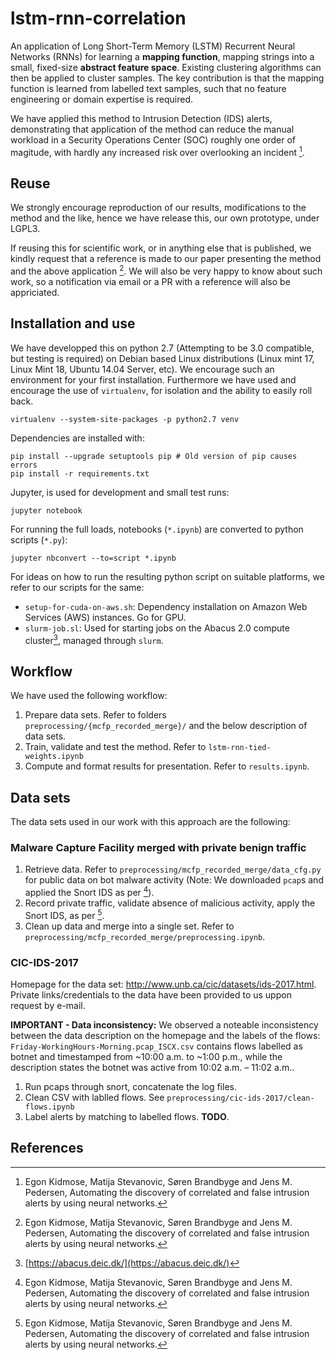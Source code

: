 # lstm-rnn-correlation #

An application of Long Short-Term Memory (LSTM) Recurrent Neural
Networks (RNNs) for learning a **mapping function**, mapping strings
into a small, fixed-size **abstract feature space**. Existing
clustering algorithms can then be applied to cluster samples. The key
contribution is that the mapping function is learned from labelled
text samples, such that no feature engineering or domain expertise is
required.

We have applied this method to Intrusion Detection (IDS) alerts,
demonstrating that application of the method can reduce the manual
workload in a Security Operations Center (SOC) roughly one order of
magitude, with hardly any increased risk over overlooking an incident
[^kidmose2017].

## Reuse ##

We strongly encourage reproduction of our results, modifications to
the method and the like, hence we have release this, our own
prototype, under LGPL3.

If reusing this for scientific work, or in anything else that is
published, we kindly request that a reference is made to our paper
presenting the method and the above application [^kidmose2017].  We
will also be very happy to know about such work, so a notification via
email or a PR with a reference will also be appriciated.

## Installation and use ##

We have developped this on python 2.7 (Attempting to be 3.0
compatible, but testing is required) on Debian based Linux
distributions (Linux mint 17, Linux Mint 18, Ubuntu 14.04 Server,
etc). We encourage such an environment for your first installation.
Furthermore we have used and encourage the use of `virtualenv`, for
isolation and the ability to easily roll back.

    virtualenv --system-site-packages -p python2.7 venv

Dependencies are installed with:

    pip install --upgrade setuptools pip # Old version of pip causes errors
    pip install -r requirements.txt

Jupyter, is used for development and small test
runs:

    jupyter notebook

For running the full loads, notebooks (`*.ipynb`) are converted to
python scripts (`*.py`):

    jupyter nbconvert --to=script *.ipynb

For ideas on how to run the resulting python script on suitable
platforms, we refer to our scripts for the same:

 * `setup-for-cuda-on-aws.sh`: Dependency installation on Amazon Web
   Services (AWS) instances. Go for GPU.
 * `slurm-job.sl`: Used for starting jobs on the Abacus 2.0 compute
   cluster[^abacus], managed through `slurm`.

## Workflow ##

We have used the following workflow:

 1. Prepare data sets. Refer to folders
    `preprocessing/{mcfp_recorded_merge}/` and the below description
    of data sets.
 2. Train, validate and test the method. Refer to
    `lstm-rnn-tied-weights.ipynb`
 3. Compute and format results for presentation. Refer to
    `results.ipynb`.

## Data sets ##

The data sets used in our work with this approach are the following:

### Malware Capture Facility merged with private benign traffic ###

 1. Retrieve data. Refer to `preprocessing/mcfp_recorded_merge/data_cfg.py` for
    public data on bot malware activity (Note: We downloaded `pcap`s
    and applied the Snort IDS as per [^kidmose2017]).
 2. Record private traffic, validate absence of malicious activity,
    apply the Snort IDS, as per [^kidmose2017].
 3. Clean up data and merge into a single set. Refer to
    `preprocessing/mcfp_recorded_merge/preprocessing.ipynb`.

### CIC-IDS-2017 ###

Homepage for the data set:
http://www.unb.ca/cic/datasets/ids-2017.html.  Private
links/credentials to the data have been provided to us uppon request
by e-mail.

**IMPORTANT - Data inconsistency:** We observed a noteable
inconsistency between the data description on the homepage and the
labels of the flows: `Friday-WorkingHours-Morning.pcap_ISCX.csv`
contains flows labelled as botnet and timestamped from ~10:00 a.m. to
~1:00 p.m., while the description states the botnet was active from
10:02 a.m. – 11:02 a.m..

 1. Run pcaps through snort, concatenate the log files.
 2. Clean CSV with lablled flows. See `preprocessing/cic-ids-2017/clean-flows.ipynb`
 3. Label alerts by matching to labelled flows. **TODO**.

## References ##

[^kidmose2017]: Egon Kidmose, Matija Stevanovic, Søren Brandbyge and
  Jens M. Pedersen, Automating the discovery of correlated and false
  intrusion alerts by using neural networks.

[^abacus]: [https://abacus.deic.dk/](https://abacus.deic.dk/)
